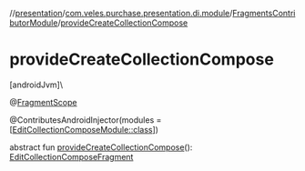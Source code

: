 //[presentation](../../../index.md)/[com.veles.purchase.presentation.di.module](../index.md)/[FragmentsContributorModule](index.md)/[provideCreateCollectionCompose](provide-create-collection-compose.md)

# provideCreateCollectionCompose

[androidJvm]\

@[FragmentScope](../../com.veles.purchase.presentation.di.annotation.scope/-fragment-scope/index.md)

@ContributesAndroidInjector(modules = [[EditCollectionComposeModule::class](../../com.veles.purchase.presentation.presentation.mvvm.purchase.collection.edit/-edit-collection-compose-module/index.md)])

abstract fun [provideCreateCollectionCompose](provide-create-collection-compose.md)(): [EditCollectionComposeFragment](../../com.veles.purchase.presentation.presentation.mvvm.purchase.collection.edit/-edit-collection-compose-fragment/index.md)
